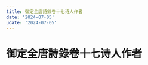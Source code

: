 ```yaml
---
title: 御定全唐詩錄卷十七诗人作者
date: '2024-07-05'
udate: '2024-07-05'
---
```

# 御定全唐詩錄卷十七诗人作者

<AuthorPage :authorMap="authorMap" :chapternum="17" />

<script setup>
const chapter = '卷十七';
import authorMap from '/data/qtsl/卷十七/author.json'
</script>
